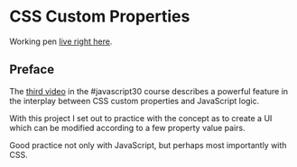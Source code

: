# CSS Custom Properties

Working pen [live right here](https://codepen.io/borntofrappe/full/JzPbKB).

## Preface

The [third video](https://youtu.be/AHLNzv13c2I) in the #javascript30 course describes a powerful feature in the interplay between CSS custom properties and JavaScript logic.

With this project I set out to practice with the concept as to create a UI which can be modified according to a few property value pairs.

Good practice not only with JavaScript, but perhaps most importantly with CSS.
